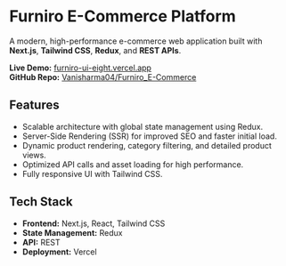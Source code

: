 # Furniro E-Commerce Platform

A modern, high-performance e-commerce web application built with **Next.js**, **Tailwind CSS**, **Redux**, and **REST APIs**.

**Live Demo:** [furniro-ui-eight.vercel.app](https://furniro-ui-eight.vercel.app/)  
**GitHub Repo:** [Vanisharma04/Furniro_E-Commerce](https://github.com/Vanisharma04/Furniro_E-Commerce)

## Features
- Scalable architecture with global state management using Redux.
- Server-Side Rendering (SSR) for improved SEO and faster initial load.
- Dynamic product rendering, category filtering, and detailed product views.
- Optimized API calls and asset loading for high performance.
- Fully responsive UI with Tailwind CSS.

## Tech Stack
- **Frontend:** Next.js, React, Tailwind CSS
- **State Management:** Redux
- **API:** REST
- **Deployment:** Vercel
